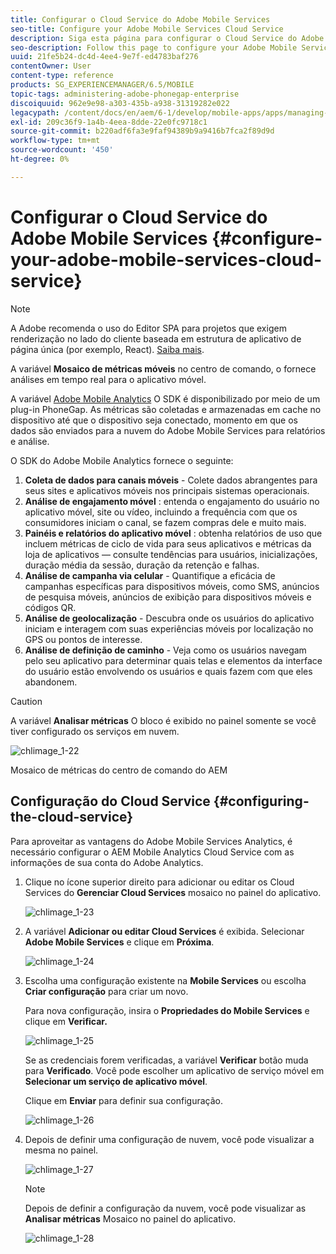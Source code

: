 ```yaml
---
title: Configurar o Cloud Service do Adobe Mobile Services
seo-title: Configure your Adobe Mobile Services Cloud Service
description: Siga esta página para configurar o Cloud Service do Adobe Mobile Services.
seo-description: Follow this page to configure your Adobe Mobile Services Cloud Service.
uuid: 21fe5b24-dc4d-4ee4-9e7f-ed4783baf276
contentOwner: User
content-type: reference
products: SG_EXPERIENCEMANAGER/6.5/MOBILE
topic-tags: administering-adobe-phonegap-enterprise
discoiquuid: 962e9e98-a303-435b-a938-31319282e022
legacypath: /content/docs/en/aem/6-1/develop/mobile-apps/apps/managing-aem-mobile-apps/configure-your-adobe-phonegap-build-cloud-service1
exl-id: 209c36f9-1a4b-4eea-8dde-22e0fc9718c1
source-git-commit: b220adf6fa3e9faf94389b9a9416b7fca2f89d9d
workflow-type: tm+mt
source-wordcount: '450'
ht-degree: 0%

---
```


# Configurar o Cloud Service do Adobe Mobile Services {#configure-your-adobe-mobile-services-cloud-service}

>[!NOTE]
>
>A Adobe recomenda o uso do Editor SPA para projetos que exigem renderização no lado do cliente baseada em estrutura de aplicativo de página única (por exemplo, React). [Saiba mais](/help/sites-developing/spa-overview.md).

A variável **Mosaico de métricas móveis** no centro de comando, o fornece análises em tempo real para o aplicativo móvel.

A variável [Adobe Mobile Analytics](https://www.adobe.com/ca/solutions/digital-analytics/mobile-web-apps-analytics.html) O SDK é disponibilizado por meio de um plug-in PhoneGap. As métricas são coletadas e armazenadas em cache no dispositivo até que o dispositivo seja conectado, momento em que os dados são enviados para a nuvem do Adobe Mobile Services para relatórios e análise.

O SDK do Adobe Mobile Analytics fornece o seguinte:

1. **Coleta de dados para canais móveis** - Colete dados abrangentes para seus sites e aplicativos móveis nos principais sistemas operacionais.
1. **Análise de engajamento móvel** : entenda o engajamento do usuário no aplicativo móvel, site ou vídeo, incluindo a frequência com que os consumidores iniciam o canal, se fazem compras dele e muito mais.
1. **Painéis e relatórios do aplicativo móvel** : obtenha relatórios de uso que incluem métricas de ciclo de vida para seus aplicativos e métricas da loja de aplicativos — consulte tendências para usuários, inicializações, duração média da sessão, duração da retenção e falhas.
1. **Análise de campanha via celular** - Quantifique a eficácia de campanhas específicas para dispositivos móveis, como SMS, anúncios de pesquisa móveis, anúncios de exibição para dispositivos móveis e códigos QR.
1. **Análise de geolocalização** - Descubra onde os usuários do aplicativo iniciam e interagem com suas experiências móveis por localização no GPS ou pontos de interesse.
1. **Análise de definição de caminho** - Veja como os usuários navegam pelo seu aplicativo para determinar quais telas e elementos da interface do usuário estão envolvendo os usuários e quais fazem com que eles abandonem.

>[!CAUTION]
>
>A variável **Analisar métricas** O bloco é exibido no painel somente se você tiver configurado os serviços em nuvem.

![chlimage_1-22](assets/chlimage_1-22.png)

Mosaico de métricas do centro de comando do AEM

## Configuração do Cloud Service {#configuring-the-cloud-service}

Para aproveitar as vantagens do Adobe Mobile Services Analytics, é necessário configurar o AEM Mobile Analytics Cloud Service com as informações de sua conta do Adobe Analytics.

1. Clique no ícone superior direito para adicionar ou editar os Cloud Services do **Gerenciar Cloud Services** mosaico no painel do aplicativo.

   ![chlimage_1-23](assets/chlimage_1-23.png)

1. A variável **Adicionar ou editar Cloud Services** é exibida. Selecionar **Adobe Mobile Services** e clique em **Próxima**.

   ![chlimage_1-24](assets/chlimage_1-24.png)

1. Escolha uma configuração existente na **Mobile Services** ou escolha **Criar configuração** para criar um novo.

   Para nova configuração, insira o **Propriedades do Mobile Services** e clique em **Verificar.**

   ![chlimage_1-25](assets/chlimage_1-25.png)

   Se as credenciais forem verificadas, a variável **Verificar** botão muda para **Verificado**. Você pode escolher um aplicativo de serviço móvel em **Selecionar um serviço de aplicativo móvel**.

   Clique em **Enviar** para definir sua configuração.

   ![chlimage_1-26](assets/chlimage_1-26.png)

1. Depois de definir uma configuração de nuvem, você pode visualizar a mesma no painel.

   ![chlimage_1-27](assets/chlimage_1-27.png)

   >[!NOTE]
   >
   >Depois de definir a configuração da nuvem, você pode visualizar as **Analisar métricas** Mosaico no painel do aplicativo.

   ![chlimage_1-28](assets/chlimage_1-28.png)
